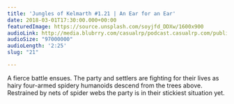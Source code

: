 ```yaml
---
title: 'Jungles of Kelmarth #1.21 | An Ear for an Ear'
date: 2018-03-01T17:30:00.000+00:00
featuredImage: https://source.unsplash.com/soyjfd_DDXw/1600x900
audioLink: http://media.blubrry.com/casualrp/podcast.casualrp.com/public/EP%20021%20-%20An%20Ear%20for%20an%20Ear.mp3
audioSize: "97000000"
audioLength: '2:25'
slug: "21"

---
```

A fierce battle ensues. The party and settlers are fighting for their lives as hairy four-armed spidery humanoids descend from the trees above. Restrained by nets of spider webs the party is in their stickiest situation yet.